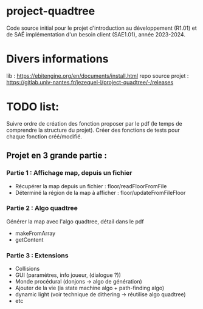 # project-quadtree
Code source initial pour le projet d'introduction au développement (R1.01) et de SAÉ implémentation d'un besoin client (SAE1.01), année 2023-2024.

# Divers informations
lib : https://ebitengine.org/en/documents/install.html
repo source projet : https://gitlab.univ-nantes.fr/jezequel-l/project-quadtree/-/releases

# TODO list:
Suivre ordre de création des fonction proposer par le pdf (le temps de comprendre la structure du projet).
Créer des fonctions de tests pour chaque fonction créé/modifié.
## Projet en 3 grande partie :
### Partie 1 : Affichage map, depuis un fichier
- Récupérer la map depuis un fichier : floor/readFloorFromFile
- Déterminé la région de la map à afficher : floor/updateFromFileFloor
### Partie 2 : Algo quadtree
Générer la map avec l'algo quadtree, détail dans le pdf
- makeFromArray
- getContent
### Partie 3 : Extensions
- Collisions
- GUI (paramètres, info joueur, (dialogue ?))
- Monde procédural (donjons -> algo de génération)
- Ajouter de la vie (ia state machine algo + path-finding algo)
- dynamic light (voir technique de dithering -> réutilise algo quadtree)
- etc